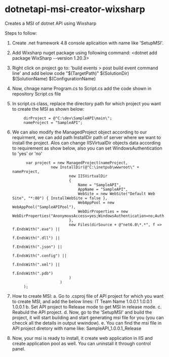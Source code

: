 # dotnetapi-msi-creator-wixsharp
Creates a MSI of dotnet API using Wixsharp

Steps to follow:
1. Create .net framework 4.8 console aplicaition with name like 'SetupMSI'.
2. Add Wixsharp nuget package using following command: 
            <dotnet add package WixSharp --version 1.20.3>

3. Right click on project go to: 'build events > post build event command line' and add below code
            "$(TargetPath)" $(SolutionDir) $(SolutionName) $(ConfigurationName)

4. Now, chnage name Program.cs to Script.cs add the code shown in repository Script.cs file
5. In script.cs class, replace the directory path for which project you want to create the MSI as shown below: 
            
            dirProject = @"C:\dev\SampleAPI\main\";
            nameProject = "SampleAPI";

6. We can also modify the ManagedProject object according to our requirment, we can add path InstallDir path of server where we want to install the project. Alos can        change IISVirtualDir objects data according to requirement as show below, also you can set  WindowsAuthentication to 'yes' or 'no'

             var project = new ManagedProject(nameProject,
                        new InstallDir(@"C:\inetpub\wwwroot\" + nameProject,
                                new IISVirtualDir
                                {
                                    Name = "SampleAPI",
                                    AppName = "SampleAPI",
                                    WebSite = new WebSite("Default Web Site", "*:80") { InstallWebSite = false },
                                    WebAppPool = new WebAppPool("SampleAPIPool"),
                                    WebDirProperties = new WebDirProperties("AnonymousAccess=yes;WindowsAuthentication=no;AuthenticationProviders=Negotiate,NTLM"),
                                },
                                new Files(dirSource + @"net6.0\*.*", f => f.EndsWith(".exe") ||
                                                                          f.EndsWith(".dll") ||
                                                                          f.EndsWith(".json") ||
                                                                          f.EndsWith(".config") ||
                                                                          f.EndsWith(".xml") ||
                                                                          f.EndsWith(".pdb")
                                )
                            )
            );
7. How to create MSI: 
  a. Go to .csproj file of API project for which you want to create MSI, and add the below lines: 
            	<Authors>IT Team</Authors>
              <Company>Name</Company>
              <Version>1.0.0.1</Version>
              <AssemblyVersion>1.0.0.1</AssemblyVersion>
              <FileVersion>1.0.0.1</FileVersion>
  b. Set API project to Release mode to get MSI in release mode. 
  c. Reabuld the API project.
  d. Now, go to the 'SetupMSI' and build the project, it will start building and start generating msi file for you (you can checck all the details in output wwindow).
  e. You can find the msi file in API project diretory with name like: 
              SampleAPI_1.0.0.1_Release
8. Now, your msi is ready to install, it create web application in IIS and create application pool as well. You can uninstall it through control panel.
   


